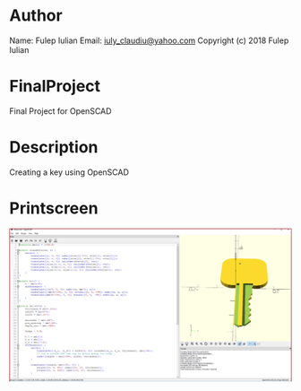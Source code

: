 # Author
Name: Fulep Iulian 
Email: iuly_claudiu@yahoo.com 
Copyright (c) 2018 Fulep Iulian

# FinalProject
Final Project for OpenSCAD

# Description
Creating a key using OpenSCAD

# Printscreen
![alt text](https://github.com/fulepiuliann/OpenSCAD-projects/blob/master/Fulep%20Iulian%20-%20Cheie/open%20cv.PNG "Printscreen OpenSCAD")
